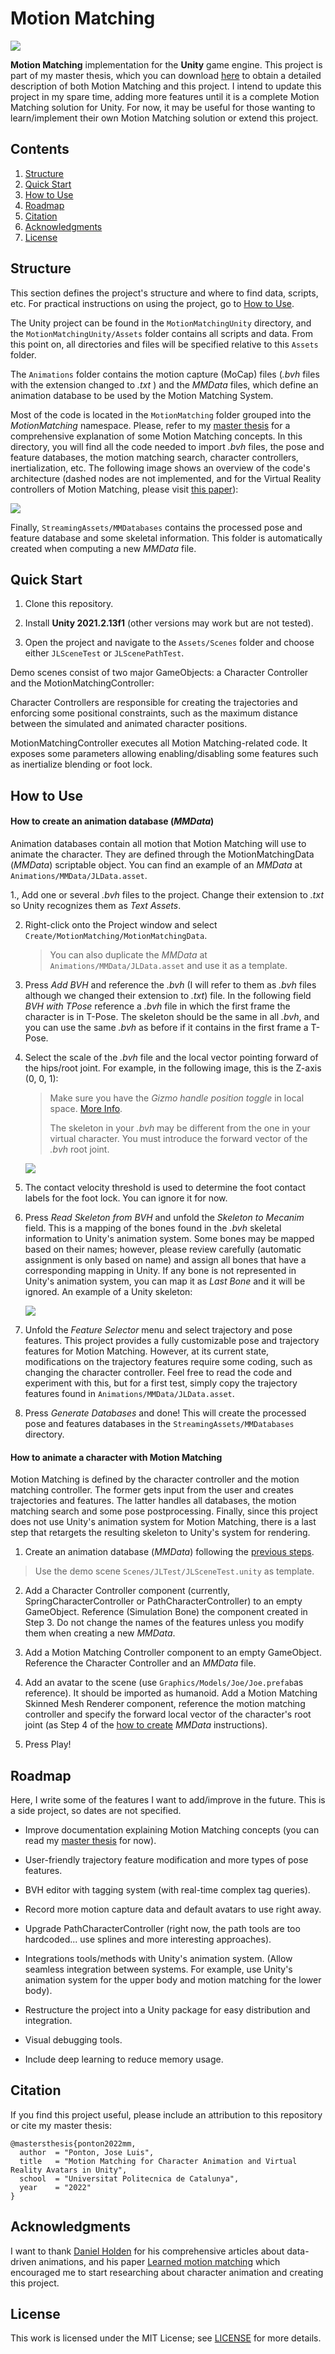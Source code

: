 # Motion Matching

![](.github/media/path_mm.jpg)

**Motion Matching** implementation for the **Unity** game engine. This project is part of my master thesis, which you can download [here](.github/pdfs/Master_Thesis_JoseLuis.pdf) to obtain a detailed description of both Motion Matching and this project. I intend to update this project in my spare time, adding more features until it is a complete Motion Matching solution for Unity. For now, it may be useful for those wanting to learn/implement their own Motion Matching solution or extend this project. 

## Contents

1. [Structure](#structure)
2. [Quick Start](#quick-start)
3. [How to Use](#how-to-use)
4. [Roadmap](#roadmap)
5. [Citation](#citation)
6. [Acknowledgments](#Acknowledgments)
7. [License](#license)

## Structure

This section defines the project's structure and where to find data, scripts, etc. For practical instructions on using the project, go to [How to Use](#how-to-use).

The Unity project can be found in the ``MotionMatchingUnity`` directory, and the ``MotionMatchingUnity/Assets`` folder contains all scripts and data. From this point on, all directories and files will be specified relative to this ``Assets`` folder.

The ``Animations`` folder contains the motion capture (MoCap) files (*.bvh* files with the extension changed to *.txt* ) and the *MMData* files, which define an animation database to be used by the Motion Matching System.

Most of the code is located in the ``MotionMatching`` folder grouped into the *MotionMatching* namespace. Please, refer to my [master thesis](.github/pdfs/Master_Thesis_JoseLuis.pdf) for a comprehensive explanation of some Motion Matching concepts. In this directory, you will find all the code needed to import *.bvh* files, the pose and feature databases, the motion matching search, character controllers, inertialization, etc.  The following image shows an overview of the code's architecture (dashed nodes are not implemented, and for the Virtual Reality controllers of Motion Matching, please visit [this paper](https://upc-virvig.github.io/MMVR/)):

![](.github/media/architecture_diagram.PNG)

Finally, ``StreamingAssets/MMDatabases`` contains the processed pose and feature database and some skeletal information. This folder is automatically created when computing a new *MMData* file.

## Quick Start

1. Clone this repository.

2. Install **Unity 2021.2.13f1** (other versions may work but are not tested).

3. Open the project and navigate to the `Assets/Scenes` folder and choose either `JLSceneTest` or ``JLScenePathTest``.

Demo scenes consist of two major GameObjects: a Character Controller and the MotionMatchingController:

Character Controllers are responsible for creating the trajectories and enforcing some positional constraints, such as the maximum distance between the simulated and animated character positions.

MotionMatchingController executes all Motion Matching-related code. It exposes some parameters allowing enabling/disabling some features such as inertialize blending or foot lock.

## How to Use

#### How to create an animation database (*MMData*)

Animation databases contain all motion that Motion Matching will use to animate the character. They are defined through the MotionMatchingData (*MMData*) scriptable object. You can find an example of an *MMData* at ``Animations/MMData/JLData.asset``.

1., Add one or several *.bvh* files to the project. Change their extension to *.txt* so Unity recognizes them as *Text Assets*.

2. Right-click onto the Project window and select ``Create/MotionMatching/MotionMatchingData``. 
   
   > You can also duplicate the *MMData* at ``Animations/MMData/JLData.asset`` and use it as a template.

3. Press *Add BVH* and reference the *.bvh* (I will refer to them as *.bvh* files although we changed their extension to *.txt*) file. In the following field *BVH with TPose* reference a *.bvh* file in which the first frame the character is in T-Pose. The skeleton should be the same in all *.bvh*, and you can use the same *.bvh* as before if it contains in the first frame a T-Pose.

4. Select the scale of the *.bvh* file and the local vector pointing forward of the hips/root joint. For example, in the following image, this is the Z-axis (0, 0, 1):
   
   > Make sure you have the *Gizmo handle position toggle* in local space. [More Info](https://docs.unity3d.com/Manual/PositioningGameObjects.html).
   > 
   > The skeleton in your *.bvh* may be different from the one in your virtual character. You must introduce the forward vector of the *.bvh* root joint.
   
   ![](.github/media/local_forward_hips.PNG)

5. The contact velocity threshold is used to determine the foot contact labels for the foot lock. You can ignore it for now.

6. Press *Read Skeleton from BVH* and unfold the *Skeleton to Mecanim* field. This is a mapping of the bones found in the *.bvh* skeletal information to Unity's animation system. Some bones may be mapped based on their names; however, please review carefully (automatic assignment is only based on name) and assign all bones that have a corresponding mapping in Unity. If any bone is not represented in Unity's animation system, you can map it as *Last Bone* and it will be ignored. An example of a Unity skeleton:
   
   ![](.github/media/avatar_joints.png)

7. Unfold the *Feature Selector* menu and select trajectory and pose features. This project provides a fully customizable pose and trajectory features for Motion Matching. However, at its current state, modifications on the trajectory features require some coding, such as changing the character controller. Feel free to read the code and experiment with this, but for a first test, simply copy the trajectory features found in ``Animations/MMData/JLData.asset``. 

8. Press *Generate Databases* and done! This will create the processed pose and features databases in the ``StreamingAssets/MMDatabases`` directory.

#### How to animate a character with Motion Matching

Motion Matching is defined by the character controller and the motion matching controller. The former gets input from the user and creates trajectories and features. The latter handles all databases, the motion matching search and some pose postprocessing. Finally, since this project does not use Unity's animation system for Motion Matching, there is a last step that retargets the resulting skeleton to Unity's system for rendering.

1. Create an animation database (*MMData*) following the [previous steps](#how-to-create-an-animation-database-(MMData)).

> Use the demo scene ``Scenes/JLTest/JLSceneTest.unity`` as template.

2. Add a Character Controller component (currently, SpringCharacterController or PathCharacterController) to an empty GameObject. Reference (Simulation Bone) the component created in Step 3. Do not change the names of the features unless you modify them when creating a new *MMData*.

3. Add a Motion Matching Controller component to an empty GameObject. Reference the Character Controller and an *MMData* file.

4. Add an avatar to the scene (use ``Graphics/Models/Joe/Joe.prefab``as reference). It should be imported as humanoid. Add a Motion Matching Skinned Mesh Renderer component, reference the motion matching controller and specify the forward local vector of the character's root joint (as Step 4 of the [how to create](#how-to-create-an-animation-database-(MMData)) *MMData* instructions). 

5. Press Play!

## Roadmap

Here, I write some of the features I want to add/improve in the future. This is a side project, so dates are not specified.

- Improve documentation explaining Motion Matching concepts (you can read my [master thesis](.github/pdfs/Master_Thesis_JoseLuis.pdf) for now).

- User-friendly trajectory feature modification and more types of pose features.

- BVH editor with tagging system (with real-time complex tag queries).

- Record more motion capture data and default avatars to use right away.

- Upgrade PathCharacterController (right now, the path tools are too hardcoded... use splines and more interesting approaches).

- Integrations tools/methods with Unity's animation system. (Allow seamless integration between systems. For example, use Unity's animation system for the upper body and motion matching for the lower body).

- Restructure the project into a Unity package for easy distribution and integration.

- Visual debugging tools.

- Include deep learning to reduce memory usage.

## Citation

If you find this project useful, please include an attribution to this repository or cite my master thesis:

```
@mastersthesis{ponton2022mm,
  author  = "Ponton, Jose Luis",
  title   = "Motion Matching for Character Animation and Virtual Reality Avatars in Unity",
  school  = "Universitat Politecnica de Catalunya",
  year    = "2022"
}
```

## Acknowledgments

I want to thank [Daniel Holden](https://theorangeduck.com/) for his comprehensive articles about data-driven animations, and his paper [Learned motion matching](https://dl.acm.org/doi/abs/10.1145/3386569.3392440) which encouraged me to start researching about character animation and creating this project.

## License

This work is licensed under the MIT License; see [LICENSE](LICENSE) for more details.
